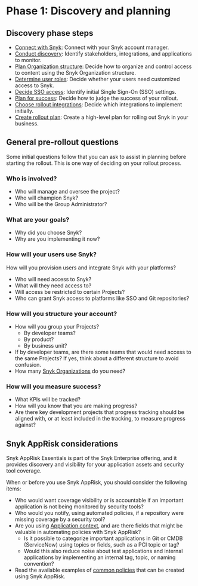 # Phase 1: Discovery and planning

## Discovery phase steps&#x20;

* [Connect with Snyk](connect-with-snyk.md): Connect with your Snyk account manager.
* [Conduct discovery](conduct-discovery.md): Identify stakeholders, integrations, and applications to monitor.
* [Plan Organization structure](plan-organization-structure.md): Decide how to organize and control access to content using the Snyk Organization structure.
* [Determine user roles](determine-member-roles.md): Decide whether your users need customized access to Snyk.
* [Decide SSO access](decide-sso-access.md): Identify initial Single Sign-On (SSO) settings.
* [Plan for success](plan-for-success.md): Decide how to judge the success of your rollout.
* [Choose rollout integrations](choose-rollout-integrations.md): Decide which integrations to implement initially.
* [Create rollout plan](create-rollout-plan.md): Create a high-level plan for rolling out Snyk in your business.

## General pre-rollout questions

Some initial questions follow that you can ask to assist in planning before starting the rollout. This is one way of deciding on your rollout process.

### Who is involved?

* Who will manage and oversee the project?
* Who will champion Snyk?
* Who will be the Group Administrator?

### What are your goals?

* Why did you choose Snyk?&#x20;
* Why are you implementing it now?

### How will your users use Snyk?&#x20;

How will you provision users and integrate Snyk with your platforms?

* Who will need access to Snyk?&#x20;
* What will they need access to?&#x20;
* Will access be restricted to certain Projects?
* Who can grant Snyk access to platforms like SSO and Git repositories?

### How will you structure your account?

* How will you group your Projects?
  * By developer teams?&#x20;
  * By product?&#x20;
  * By business unit?
* If by developer teams, are there some teams that would need access to the same Projects? If yes, think about a different structure to avoid confusion.
* How many [Snyk Organizations](../../../snyk-admin/groups-and-organizations/organizations/) do you need?&#x20;

### How will you measure success?&#x20;

* What KPIs will be tracked?
* How will you know that you are making progress?
* Are there key development projects that progress tracking should be aligned with, or at least included in the tracking, to measure progress against?

## Snyk AppRisk considerations

Snyk AppRisk Essentials is part of the Snyk Enterprise offering, and it provides discovery and visibility for your application assets and security tool coverage.&#x20;

When or before you use Snyk AppRisk, you should consider the following items:

* Who would want coverage visibility or is accountable if an important application is not being monitored by security tools?
* Who would you notify, using automated policies, if a repository were missing coverage by a security tool?
* Are you using [Application context](../../../scm-ide-and-ci-cd-integrations/snyk-scm-integrations/application-context-for-scm-integrations.md), and are there fields that might be valuable in automating policies with Snyk AppRisk?
  * Is it possible to categorize important applications in Git or CMDB (ServiceNow) using topics or fields, such as a PCI topic or tag?
  * Would this also reduce noise about test applications and internal applications by implementing an internal tag, topic, or naming convention?&#x20;
* Read the available examples of [common policies](../../../manage-risk/policies/assets-policies/#use-cases) that can be created using Snyk AppRisk.&#x20;
